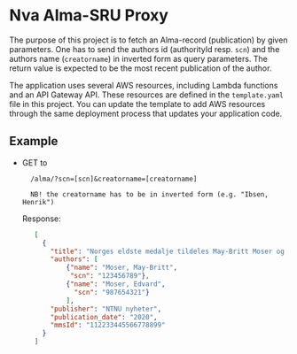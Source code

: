 # Nva Alma-SRU Proxy

The purpose of this project is to fetch an Alma-record (publication) by given parameters. One has to send the authors id
 (authorityId resp. ```scn```) and the authors name (```creatorname```) in inverted form as query parameters.
The return value is expected to be the most recent publication of the author. 

The application uses several AWS resources, including Lambda functions and an API Gateway API. These resources are 
defined in the `template.yaml` file in this project. You can update the template to add AWS resources through the same 
deployment process that updates your application code.



## Example

* GET to 

        /alma/?scn=[scn]&creatorname=[creatorname] 
        
        NB! the creatorname has to be in inverted form (e.g. "Ibsen, Henrik")
        
     Response:
     ```json
        [
          {
            "title": "Norges eldste medalje tildeles May-Britt Moser og Edvard Moser",
            "authors": [
                {"name": "Moser, May-Britt",
                 "scn": "123456789"}, 
                {"name": "Moser, Edvard",
                  "scn": "987654321"}
                ],
            "publisher": "NTNU nyheter",
            "publication_date": "2020",
            "mmsId": "112233445566778899"
          }
        ]
     ```
